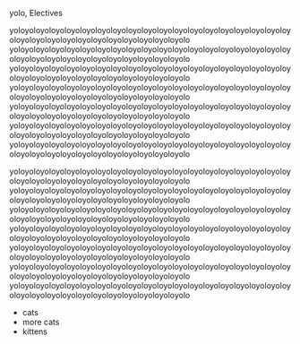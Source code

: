 yolo, Electives

yoloyoloyoloyoloyoloyoloyoloyoloyoloyoloyoloyoloyoloyoloyoloyoloyoloyoloyoloyoloyoloyoloyoloyoloyoloyoloyoloyoloyoloyolo
yoloyoloyoloyoloyoloyoloyoloyoloyoloyoloyoloyoloyoloyoloyoloyoloyoloyoloyoloyoloyoloyoloyoloyoloyoloyoloyoloyoloyoloyolo
yoloyoloyoloyoloyoloyoloyoloyoloyoloyoloyoloyoloyoloyoloyoloyoloyoloyoloyoloyoloyoloyoloyoloyoloyoloyoloyoloyoloyoloyolo
yoloyoloyoloyoloyoloyoloyoloyoloyoloyoloyoloyoloyoloyoloyoloyoloyoloyoloyoloyoloyoloyoloyoloyoloyoloyoloyoloyoloyoloyolo
yoloyoloyoloyoloyoloyoloyoloyoloyoloyoloyoloyoloyoloyoloyoloyoloyoloyoloyoloyoloyoloyoloyoloyoloyoloyoloyoloyoloyoloyolo
yoloyoloyoloyoloyoloyoloyoloyoloyoloyoloyoloyoloyoloyoloyoloyoloyoloyoloyoloyoloyoloyoloyoloyoloyoloyoloyoloyoloyoloyolo
yoloyoloyoloyoloyoloyoloyoloyoloyoloyoloyoloyoloyoloyoloyoloyoloyoloyoloyoloyoloyoloyoloyoloyoloyoloyoloyoloyoloyoloyolo

yoloyoloyoloyoloyoloyoloyoloyoloyoloyoloyoloyoloyoloyoloyoloyoloyoloyoloyoloyoloyoloyoloyoloyoloyoloyoloyoloyoloyoloyolo
yoloyoloyoloyoloyoloyoloyoloyoloyoloyoloyoloyoloyoloyoloyoloyoloyoloyoloyoloyoloyoloyoloyoloyoloyoloyoloyoloyoloyoloyolo
yoloyoloyoloyoloyoloyoloyoloyoloyoloyoloyoloyoloyoloyoloyoloyoloyoloyoloyoloyoloyoloyoloyoloyoloyoloyoloyoloyoloyoloyolo
yoloyoloyoloyoloyoloyoloyoloyoloyoloyoloyoloyoloyoloyoloyoloyoloyoloyoloyoloyoloyoloyoloyoloyoloyoloyoloyoloyoloyoloyolo
yoloyoloyoloyoloyoloyoloyoloyoloyoloyoloyoloyoloyoloyoloyoloyoloyoloyoloyoloyoloyoloyoloyoloyoloyoloyoloyoloyoloyoloyolo
yoloyoloyoloyoloyoloyoloyoloyoloyoloyoloyoloyoloyoloyoloyoloyoloyoloyoloyoloyoloyoloyoloyoloyoloyoloyoloyoloyoloyoloyolo
yoloyoloyoloyoloyoloyoloyoloyoloyoloyoloyoloyoloyoloyoloyoloyoloyoloyoloyoloyoloyoloyoloyoloyoloyoloyoloyoloyoloyoloyolo

  * cats
  * more cats
  * kittens
